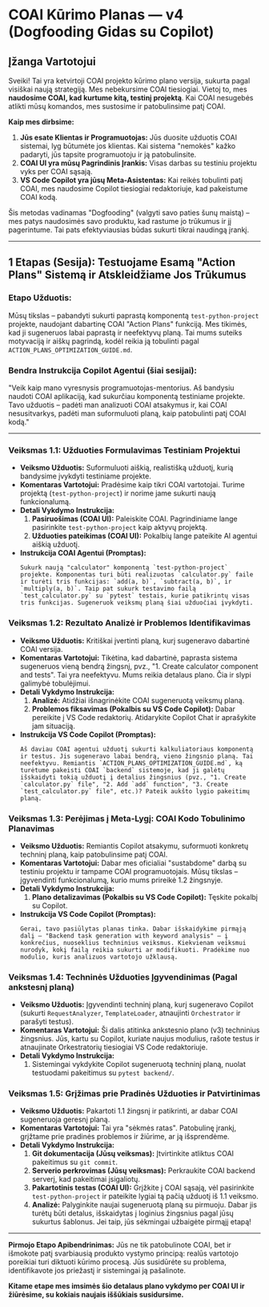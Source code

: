 # COAI Kūrimo Planas — v4 (Dogfooding Gidas su Copilot)

## Įžanga Vartotojui

Sveiki! Tai yra ketvirtoji COAI projekto kūrimo plano versija, sukurta pagal visiškai naują strategiją. Mes nebekursime COAI tiesiogiai. Vietoj to, mes **naudosime COAI, kad kurtume kitą, testinį projektą**. Kai COAI nesugebės atlikti mūsų komandos, mes sustosime ir patobulinsime patį COAI.

**Kaip mes dirbsime:**

1.  **Jūs esate Klientas ir Programuotojas:** Jūs duosite užduotis COAI sistemai, lyg būtumėte jos klientas. Kai sistema "nemokės" kažko padaryti, jūs tapsite programuotoju ir ją patobulinsite.
2.  **COAI UI yra mūsų Pagrindinis Įrankis:** Visas darbas su testiniu projektu vyks per COAI sąsają.
3.  **VS Code Copilot yra jūsų Meta-Asistentas:** Kai reikės tobulinti patį COAI, mes naudosime Copilot tiesiogiai redaktoriuje, kad pakeistume COAI kodą.

Šis metodas vadinamas "Dogfooding" (valgyti savo paties šunų maistą) – mes patys naudosimės savo produktu, kad rastume jo trūkumus ir jį pagerintume. Tai pats efektyviausias būdas sukurti tikrai naudingą įrankį.

---

## 1 Etapas (Sesija): Testuojame Esamą "Action Plans" Sistemą ir Atskleidžiame Jos Trūkumus

### Etapo Užduotis:

Mūsų tikslas – pabandyti sukurti paprastą komponentą `test-python-project` projekte, naudojant dabartinę COAI "Action Plans" funkciją. Mes tikimės, kad ji sugeneruos labai paprastą ir neefektyvų planą. Tai mums suteiks motyvaciją ir aiškų pagrindą, kodėl reikia ją tobulinti pagal `ACTION_PLANS_OPTIMIZATION_GUIDE.md`.

### Bendra Instrukcija Copilot Agentui (šiai sesijai):

"Veik kaip mano vyresnysis programuotojas-mentorius. Aš bandysiu naudoti COAI aplikaciją, kad sukurčiau komponentą testiniame projekte. Tavo užduotis – padėti man analizuoti COAI atsakymus ir, kai COAI nesusitvarkys, padėti man suformuluoti planą, kaip patobulinti patį COAI kodą."

---

### **Veiksmas 1.1: Užduoties Formulavimas Testiniam Projektui**

*   **Veiksmo Užduotis:** Suformuluoti aiškią, realistišką užduotį, kurią bandysime įvykdyti testiniame projekte.
*   **Komentaras Vartotojui:** Pradėsime kaip tikri COAI vartotojai. Turime projektą (`test-python-project`) ir norime jame sukurti naują funkcionalumą.
*   **Detali Vykdymo Instrukcija:**
    1.  **Pasiruošimas (COAI UI):** Paleiskite COAI. Pagrindiniame lange pasirinkite `test-python-project` kaip aktyvų projektą.
    2.  **Užduoties pateikimas (COAI UI):** Pokalbių lange pateikite AI agentui aiškią užduotį.
*   **Instrukcija COAI Agentui (Promptas):**
    ```
    Sukurk naują "calculator" komponentą `test-python-project` projekte. Komponentas turi būti realizuotas `calculator.py` faile ir turėti tris funkcijas: `add(a, b)`, `subtract(a, b)`, ir `multiply(a, b)`. Taip pat sukurk testavimo failą `test_calculator.py` su `pytest` testais, kurie patikrintų visas tris funkcijas. Sugeneruok veiksmų planą šiai užduočiai įvykdyti.
    ```

### **Veiksmas 1.2: Rezultato Analizė ir Problemos Identifikavimas**

*   **Veiksmo Užduotis:** Kritiškai įvertinti planą, kurį sugeneravo dabartinė COAI versija.
*   **Komentaras Vartotojui:** Tikėtina, kad dabartinė, paprasta sistema sugeneruos vieną bendrą žingsnį, pvz., "1. Create calculator component and tests". Tai yra neefektyvu. Mums reikia detalaus plano. Čia ir slypi galimybė tobulėjimui.
*   **Detali Vykdymo Instrukcija:**
    1.  **Analizė:** Atidžiai išnagrinėkite COAI sugeneruotą veiksmų planą.
    2.  **Problemos fiksavimas (Pokalbis su VS Code Copilot):** Dabar pereikite į VS Code redaktorių. Atidarykite Copilot Chat ir aprašykite jam situaciją.
*   **Instrukcija VS Code Copilot (Promptas):**
    ```
    Aš daviau COAI agentui užduotį sukurti kalkuliatoriaus komponentą ir testus. Jis sugeneravo labai bendrą, vieno žingsnio planą. Tai neefektyvu. Remiantis `ACTION_PLANS_OPTIMIZATION_GUIDE.md`, ką turėtume pakeisti COAI `backend` sistemoje, kad ji galėtų išskaidyti tokią užduotį į detalius žingsnius (pvz., "1. Create `calculator.py` file", "2. Add `add` function", "3. Create `test_calculator.py` file", etc.)? Pateik aukšto lygio pakeitimų planą.
    ```

### **Veiksmas 1.3: Perėjimas į Meta-Lygį: COAI Kodo Tobulinimo Planavimas**

*   **Veiksmo Užduotis:** Remiantis Copilot atsakymu, suformuoti konkretų techninį planą, kaip patobulinsime patį COAI.
*   **Komentaras Vartotojui:** Dabar mes oficialiai "sustabdome" darbą su testiniu projektu ir tampame COAI programuotojais. Mūsų tikslas – įgyvendinti funkcionalumą, kurio mums prireikė 1.2 žingsnyje.
*   **Detali Vykdymo Instrukcija:**
    1.  **Plano detalizavimas (Pokalbis su VS Code Copilot):** Tęskite pokalbį su Copilot.
*   **Instrukcija VS Code Copilot (Promptas):**
    ```
    Gerai, tavo pasiūlytas planas tinka. Dabar išskaidykime pirmąją dalį – "Backend task generation with keyword analysis" – į konkrečius, nuoseklius techninius veiksmus. Kiekvienam veiksmui nurodyk, kokį failą reikia sukurti ar modifikuoti. Pradėkime nuo modulio, kuris analizuos vartotojo užklausą.
    ```

### **Veiksmas 1.4: Techninės Užduoties Įgyvendinimas (Pagal ankstesnį planą)**

*   **Veiksmo Užduotis:** Įgyvendinti techninį planą, kurį sugeneravo Copilot (sukurti `RequestAnalyzer`, `TemplateLoader`, atnaujinti `Orchestrator` ir parašyti testus).
*   **Komentaras Vartotojui:** Ši dalis atitinka ankstesnio plano (v3) techninius žingsnius. Jūs, kartu su Copilot, kuriate naujus modulius, rašote testus ir atnaujinate Orkestratorių tiesiogiai VS Code redaktoriuje.
*   **Detali Vykdymo Instrukcija:**
    1.  Sistemingai vykdykite Copilot sugeneruotą techninį planą, nuolat testuodami pakeitimus su `pytest backend/`.

### **Veiksmas 1.5: Grįžimas prie Pradinės Užduoties ir Patvirtinimas**

*   **Veiksmo Užduotis:** Pakartoti 1.1 žingsnį ir patikrinti, ar dabar COAI sugeneruoja geresnį planą.
*   **Komentaras Vartotojui:** Tai yra "sėkmės ratas". Patobulinę įrankį, grįžtame prie pradinės problemos ir žiūrime, ar ją išsprendėme.
*   **Detali Vykdymo Instrukcija:**
    1.  **Git dokumentacija (Jūsų veiksmas):** Įtvirtinkite atliktus COAI pakeitimus su `git commit`.
    2.  **Serverio perkrovimas (Jūsų veiksmas):** Perkraukite COAI backend serverį, kad pakeitimai įsigaliotų.
    3.  **Pakartotinis testas (COAI UI):** Grįžkite į COAI sąsają, vėl pasirinkite `test-python-project` ir pateikite lygiai tą pačią užduotį iš 1.1 veiksmo.
    4.  **Analizė:** Palyginkite naujai sugeneruotą planą su pirmuoju. Dabar jis turėtų būti detalus, išskaidytas į loginius žingsnius pagal jūsų sukurtus šablonus. Jei taip, jūs sėkmingai užbaigėte pirmąjį etapą!

---
**Pirmojo Etapo Apibendrinimas:** Jūs ne tik patobulinote COAI, bet ir išmokote patį svarbiausią produkto vystymo principą: realūs vartotojo poreikiai turi diktuoti kūrimo procesą. Jūs susidūrėte su problema, identifikavote jos priežastį ir sistemingai ją pašalinote.

**Kitame etape mes imsimės šio detalaus plano vykdymo per COAI UI ir žiūrėsime, su kokiais naujais iššūkiais susidursime.**